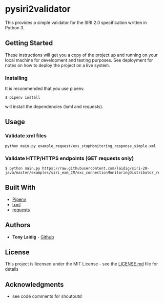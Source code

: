 # pysiri2validator

This provides a simple validator for the SIRI 2.0 specification written in Python 3.

## Getting Started

These instructions will get you a copy of the project up and running on your local machine for development and testing purposes. See deployment for notes on how to deploy the project on a live system.

### Installing

It is recommended that you use pipenv. 
```
$ pipenv install
```
will install the dependencies (lxml and requests).

## Usage

### Validate xml files
````
python main.py example_request/exs_stopMonitoring_response_simple.xml
````

### Validate HTTP/HTTPS endpoints (GET requests only)

````
$ python main.py https://raw.githubusercontent.com/laidig/siri-20-java/master/examples/siri_exm_CM/exc_connectionMonitoringDistributor_response.xml
````

## Built With

* [Pipenv](https://docs.pipenv.org)
* [lxml](http://lxml.de)
* [requests](http://python-requests.org)


## Authors

* **Tony Laidig** - [Github](https://github.com/laidig)

## License

This project is licensed under the MIT License - see the [LICENSE.md](LICENSE.md) file for details

## Acknowledgments

* see code comments for shoutouts!
